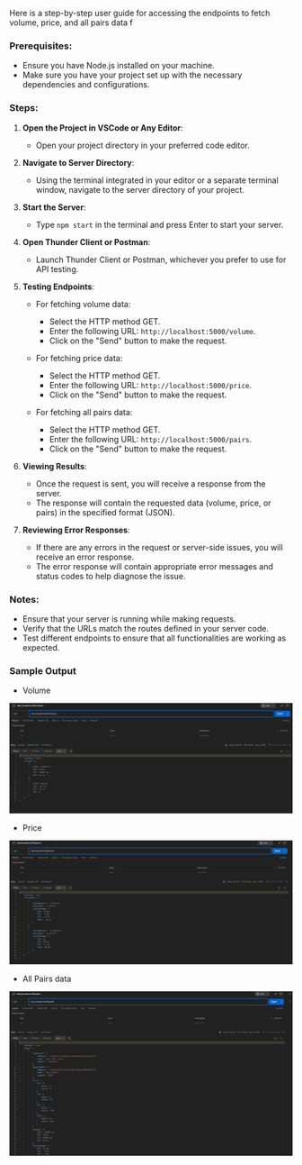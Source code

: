 Here is a step-by-step user guide for accessing the endpoints to fetch volume, price, and all pairs data f

### Prerequisites:

- Ensure you have Node.js installed on your machine.
- Make sure you have your project set up with the necessary dependencies and configurations.

### Steps:

1. **Open the Project in VSCode or Any Editor**:

   - Open your project directory in your preferred code editor.

2. **Navigate to Server Directory**:

   - Using the terminal integrated in your editor or a separate terminal window, navigate to the server directory of your project.

3. **Start the Server**:

   - Type `npm start` in the terminal and press Enter to start your server.

4. **Open Thunder Client or Postman**:

   - Launch Thunder Client or Postman, whichever you prefer to use for API testing.

5. **Testing Endpoints**:

   - For fetching volume data:

     - Select the HTTP method GET.
     - Enter the following URL: `http://localhost:5000/volume`.
     - Click on the "Send" button to make the request.

   - For fetching price data:

     - Select the HTTP method GET.
     - Enter the following URL: `http://localhost:5000/price`.
     - Click on the "Send" button to make the request.

   - For fetching all pairs data:
     - Select the HTTP method GET.
     - Enter the following URL: `http://localhost:5000/pairs`.
     - Click on the "Send" button to make the request.

6. **Viewing Results**:

   - Once the request is sent, you will receive a response from the server.
   - The response will contain the requested data (volume, price, or pairs) in the specified format (JSON).

7. **Reviewing Error Responses**:
   - If there are any errors in the request or server-side issues, you will receive an error response.
   - The error response will contain appropriate error messages and status codes to help diagnose the issue.

### Notes:

- Ensure that your server is running while making requests.
- Verify that the URLs match the routes defined in your server code.
- Test different endpoints to ensure that all functionalities are working as expected.

### Sample Output

- Volume

![alt text](<screenshots/volume.png>)

- Price

![alt text](screenshots/price.png)

- All Pairs data

![alt text](screenshots/pairs.png)